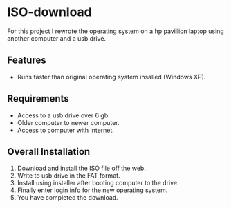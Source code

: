 # ISO-download

For this project I rewrote the operating system on a hp pavillion laptop using another computer and a usb drive.

## Features

- Runs faster than original operating system insalled (Windows XP).

## Requirements

- Access to a usb drive over 6 gb
- Older computer to newer computer.
- Access to computer with internet.

## Overall Installation

1. Download and install the ISO file off the web.
2. Write to usb drive in the FAT format.
3. Install using installer after booting computer to the drive.
4. Finally enter login info for the new operating system.
5. You have completed the download.
   
